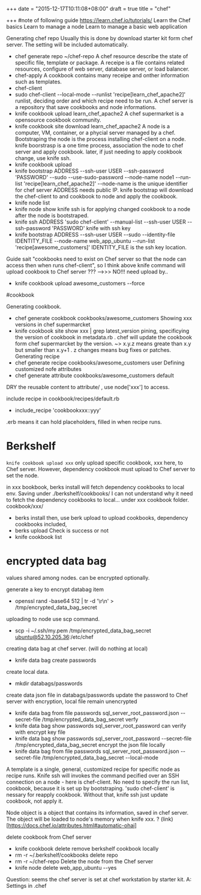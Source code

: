 +++
date = "2015-12-17T10:11:08+08:00"
draft = true
title = "chef"

+++
#note of following guide
https://learn.chef.io/tutorials/
Learn the Chef basics
Learn to manage a node
Learn to manage a basic web application


Generating chef repo
Usually this is done by download starter kit form chef server. The setting will be included automatically.
- chef generate repo ~/chef-repo
A chef resource describe the state of specific file, template or package. 
A receipe is a file contains related resources, configure of web server, database server, or load balancer. 
- chef-apply
A cookbook contains many receipe and onther information such as templates.
- chef-client
- sudo chef-client --local-mode --runlist 'recipe[learn_chef_apache2]'
runlist, deciding order and which recipe need to be run.
A chef server is a repository that save cookbooks and node informations.
- knife cookbook upload learn_chef_apache2
A chef supermarket is a opensource cookbook community.
- knife cookbook site download learn_chef_apache2
A node is a computer, VM, container, or a phycial server managed by a chef.
Bootstraping the node is the process installing chef-client on a node.
knife boorstrasp is a one time process, association the node to chef server and apply cookbook.
later, if just needing to apply cookbook change, use knife ssh.
- knife cookbook upload
- knife bootstrap ADDRESS --ssh-user USER --ssh-password 'PASSWORD' --sudo --use-sudo-password --node-name node1 --run-list 'recipe[learn_chef_apache2]'
--node-name is the unique identifier for chef server
ADDRESS needs public IP.
knife bootstrap will download the chef-client to and cookbook to node and apply the cookbook.
- knife node list
- knife node show
knife ssh is for applying changed cookbook to a node after the node is bootstraped.
- knife ssh ADDRESS 'sudo chef-client' --manual-list --ssh-user USER --ssh-password 'PASSWORD'
knife with ssh key
- knife bootstrap ADDRESS --ssh-user USER --sudo --identity-file IDENTITY_FILE --node-name web_app_ubuntu --run-list 'recipe[awesome_customers]'
IDENTITY_FILE is the ssh key location.

Guide sait "cookbooks need to exist on Chef server so that the node can access then when runs chef-client", so I think above knife command will upload cookbook to Chef server ???  -->>> NO!!! need upload by..
- knife cookbook upload awesome_customers --force

#cookbook

Generating cookbook.
- chef generate cookbook cookbooks/awesome_customers
Showing xxx versions in chef supermarcket
- knife cookbook site show xxx | grep latest_version
pining, specificying the version of cookbook in metadata.rb .
chef will update the cookbook form chef supermarcket by the version.
~> x.y.z means greate than x.y but smaller than x.y+1 . z changes means bug fixes or patches. 
Generating recipe
- chef generate recipe cookbooks/awesome_customers user
Defining customized nofe attributes
- chef generate attribute cookbooks/awesome_customers default

DRY the reusable content to attribute/ , use node['xxx'] to access.

include recipe in cookbook/recipes/default.rb
- include_recipe 'cookbookxxx::yyy'

.erb means it can hold placeholders, filled in when recipe runs.

# Berkshelf
`knife cookbook upload xxx` only upload specific cookbook, xxx here, to Chef server.
However, dependency cookbook must upload to Chef server to set the node.

in xxx bookbook, berks install will fetch dependency cookbooks to local env. Saving under ./berkshelf/cookbooks/
I can not understand why it need to fetch the dependency cookbooks to local...
under xxx cookbook folder. cookbook/xxx/
- berks install
then, use berk upload to upload cookbooks, dependency cookbooks included, 
- berks upload
Check is success or not 
- knife cookbook list

# encrypted data bag 
values shared among nodes.
can be encrypted optionally.

generate a key to encrypt databag item
- openssl rand -base64 512 | tr -d '\r\n' > /tmp/encrypted_data_bag_secret

uploading to node use scp command.
- scp -i ~/.ssh/my.pem /tmp/encrypted_data_bag_secret ubuntu@52.10.205.36:/etc/chef

creating data bag at chef server. (will do nothing at local)
- knife data bag create passwords

create local data.
- mkdir databags/passwords

create data json file in databags/passwords
update the password to Chef server with encryption, local file remain unencrypted
- knife data bag from file passwords sql_server_root_password.json --secret-file /tmp/encrypted_data_bag_secret
verfy
- knife data bag show passwords sql_server_root_password
can verify with encrypt key file
- knife data bag show passwords sql_server_root_password --secret-file /tmp/encrypted_data_bag_secret
encrypt the json file locally
- knife data bag from file passwords sql_server_root_password.json --secret-file /tmp/encrypted_data_bag_secret --local-mode

A template is a single, general, customized recipe for specific node as recipe runs.
Knife ssh will invokes the command pecified over an SSH connection on a node - here is chef-client.
No need to specify the run list, cookbook, because it is set up by bootstraping.
'sudo chef-client' is nessary for reapply cookbook. Without that, knife ssh just update cookbook, not apply it.

Node object is a object that contains its information, saved in chef server. The object will be loaded to node's memory when knife xxx. ? (link)[https://docs.chef.io/attributes.html#automatic-ohai]

delete cookbook from Chef server
- knife cookbook delete <cookbook-name>
remove berkshelf cookbook locally
- rm -r ~/.berkshelf/cookbooks
delete repo
- rm -r ~/chef-repo
Delete the node from the Chef server
- knife node delete web_app_ubuntu --yes

Question:
seems the chef server is set at chef workstation by starter kit.
A: Settings in .chef

